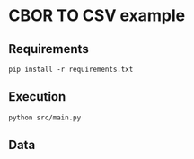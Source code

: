 # CBOR TO CSV example

## Requirements

```
pip install -r requirements.txt
```

## Execution

```
python src/main.py
```

## Data
